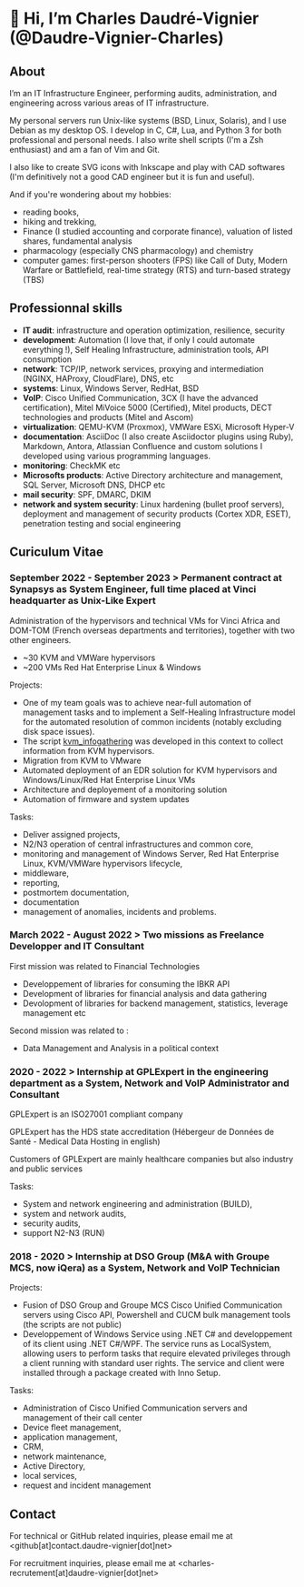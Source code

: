 # 👋 Hi, I’m Charles Daudré-Vignier (@Daudre-Vignier-Charles)

## About

I’m an IT Infrastructure Engineer, performing audits, administration, and engineering across various areas of IT infrastructure.

My personal servers run Unix-like systems (BSD, Linux, Solaris), and I use Debian as my desktop OS. I develop in C, C#, Lua, and Python 3 for both professional and personal needs. I also write shell scripts (I'm a Zsh enthusiast) and am a fan of Vim and Git.

I also like to create SVG icons with Inkscape and play with CAD softwares (I'm definitively not a good CAD engineer but it is fun and useful).

And if you're wondering about my hobbies:
- reading books,
- hiking and trekking,
- Finance (I studied accounting and corporate finance), valuation of listed shares, fundamental analysis
- pharmacology (especially CNS pharmacology) and chemistry
- computer games: first-person shooters (FPS) like Call of Duty, Modern Warfare or Battlefield, real-time strategy (RTS) and turn-based strategy (TBS)

## Professionnal skills

- **IT audit**: infrastructure and operation optimization, resilience, security
- **development**: Automation (I love that, if only I could automate everything !), Self Healing Infrastructure, administration tools, API consumption
- **network**: TCP/IP, network services, proxying and intermediation (NGINX, HAProxy, CloudFlare), DNS, etc
- **systems**: Linux, Windows Server, RedHat, BSD
- **VoIP**: Cisco Unified Communication, 3CX (I have the advanced certification), Mitel MiVoice 5000 (Certified), Mitel products, DECT technologies and products (Mitel and Ascom)
- **virtualization**: QEMU-KVM (Proxmox), VMWare ESXi, Microsoft Hyper-V
- **documentation**: AsciiDoc (I also create Asciidoctor plugins using Ruby), Markdown, Antora, Atlassian Confluence and custom solutions I developed using various programming languages.
- **monitoring**: CheckMK etc
- **Microsofts products**: Active Directory architecture and management, SQL Server, Microsoft DNS, DHCP etc
- **mail security**: SPF, DMARC, DKIM
- **network and system security**: Linux hardening (bullet proof servers), deployment and management of security products (Cortex XDR, ESET), penetration testing and social engineering

## Curiculum Vitae

### September 2022 - September 2023 > Permanent contract at Synapsys as System Engineer, full time placed at Vinci headquarter as Unix-Like Expert

Administration of the hypervisors and technical VMs for Vinci Africa and DOM-TOM (French overseas departments and territories), together with two other engineers.
- ~30 KVM and VMWare hypervisors
- ~200 VMs Red Hat Enterprise Linux & Windows

Projects:
- One of my team goals was to achieve near-full automation of management tasks and to implement a Self-Healing Infrastructure model for the automated resolution of common incidents (notably excluding disk space issues).
- The script [kvm_infogathering](https://github.com/Daudre-Vignier-Charles/kvm_infogathering) was developed in this context to collect information from KVM hypervisors.
- Migration from KVM to VMware
- Automated deployment of an EDR solution for KVM hypervisors and Windows/Linux/Red Hat Enterprise Linux VMs
- Architecture and deployement of a monitoring solution
- Automation of firmware and system updates
 
Tasks:
- Deliver assigned projects,
- N2/N3 operation of central infrastructures and common core,
- monitoring and management of Windows Server, Red Hat Enterprise Linux, KVM/VMWare hypervisors lifecycle,
- middleware,
- reporting,
- postmortem documentation,
- documentation
- management of anomalies, incidents and problems.

### March 2022 - August 2022 > Two missions as Freelance Developper and IT Consultant

First mission was related to Financial Technologies
- Developpement of libraries for consuming the IBKR API
- Development of libraries for financial analysis and data gathering
- Devolopment of libraries for backend management, statistics, leverage management etc

Second mission was related to :
- Data Management and Analysis in a political context

### 2020 - 2022 > Internship at GPLExpert in the engineering department as a System, Network and VoIP Administrator and Consultant

GPLExpert is an ISO27001 compliant company

GPLExpert has the HDS state accreditation (Hébergeur de Données de Santé - Medical Data Hosting in english)

Customers of GPLExpert are mainly healthcare companies but also industry and public services

Tasks:
- System and network engineering and administration (BUILD),
- system and network audits,
- security audits,
- support N2-N3 (RUN)

### 2018 - 2020 > Internship at DSO Group (M&A with Groupe MCS, now iQera) as a System, Network and VoIP Technician

Projects:
- Fusion of DSO Group and Groupe MCS Cisco Unified Communication servers using Cisco API, Powershell and CUCM bulk management tools (the scripts are not public)
- Developpement of Windows Service using .NET C# and developpement of its client using .NET C#/WPF. The service runs as LocalSystem, allowing users to perform tasks that require elevated privileges through a client running with standard user rights. The service and client were installed through a package created with Inno Setup.

Tasks:
- Administration of Cisco Unified Communication servers and management of their call center
- Device fleet management,
- application management,
- CRM,
- network maintenance,
- Active Directory,
- local services,
- request and incident management

## Contact

For technical or GitHub related inquiries, please email me at <github[at]contact.daudre-vignier[dot]net>

For recruitment inquiries, please email me at <charles-recrutement[at]daudre-vignier[dot]net>
